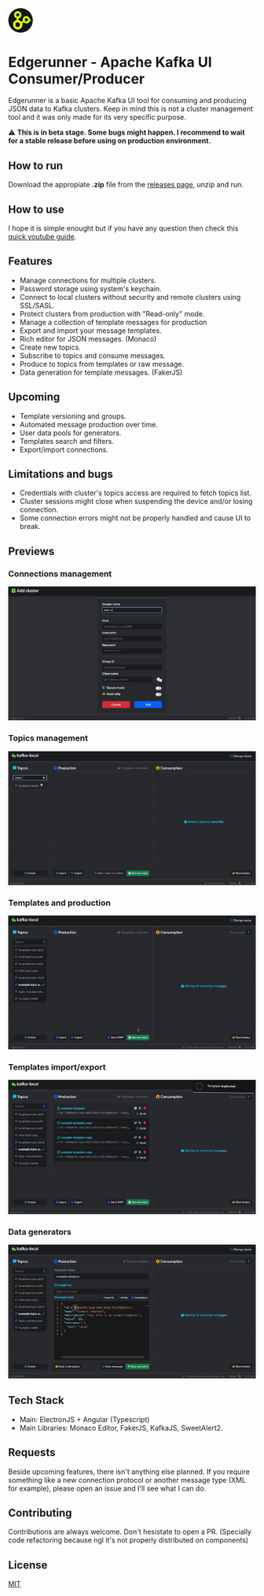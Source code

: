 
<img src="https://raw.githubusercontent.com/rjerez1992/edgerunner-kafka-ui/master/imgs/logo.png" width=10% height=10%>

# Edgerunner - Apache Kafka UI Consumer/Producer

Edgerunner is a basic Apache Kafka UI tool for consuming and producing JSON data to Kafka clusters. Keep in mind
this is not a cluster management tool and it was only made for its very specific purpose.

:warning: __This is in beta stage. Some bugs might happen. I recommend to wait for a stable release before using on production environment.__

## How to run    

Download the appropiate **.zip** file from the [releases page](https://github.com/rjerez1992/edgerunner-kafka-ui/releases), unzip and run.

## How to use

I hope it is simple enought but if you have any question then check this [quick youtube guide](https://www.youtube.com/watch?v=XPp1sDUerVw).

## Features

- Manage connections for multiple clusters. 
- Password storage using system's keychain.
- Connect to local clusters without security and remote clusters using SSL/SASL.
- Protect clusters from production with "Read-only" mode.
- Manage a collection of template messages for production
- Export and import your message templates.
- Rich editor for JSON messages. (Monaco)
- Create new topics.
- Subscribe to topics and consume messages.
- Produce to topics from templates or raw message.
- Data generation for template messages. (FakerJS)

## Upcoming

- Template versioning and groups.
- Automated message production over time.
- User data pools for generators.
- Templates search and filters.
- Export/import connections.

## Limitations and bugs

- Credentials with cluster's topics access are required to fetch topics list.
- Cluster sessions might close when suspending the device and/or losing connection.
- Some connection errors might not be properly handled and cause UI to break.

## Previews

### Connections management

![](https://github.com/rjerez1992/edgerunner-kafka-ui/blob/master/imgs/preview_connections.gif)

### Topics management

![](https://github.com/rjerez1992/edgerunner-kafka-ui/blob/master/imgs/preview_topics.gif)

### Templates and production

![](https://github.com/rjerez1992/edgerunner-kafka-ui/blob/master/imgs/preview_templates.gif)

### Templates import/export

![](https://github.com/rjerez1992/edgerunner-kafka-ui/blob/master/imgs/preview_import_export.gif)

### Data generators

![](https://github.com/rjerez1992/edgerunner-kafka-ui/blob/master/imgs/preview_generators.gif)

## Tech Stack

- Main: ElectronJS + Angular (Typescript)
- Main Libraries: Monaco Editor, FakerJS, KafkaJS, SweetAlert2.

## Requests

Beside upcoming features, there isn't anything else planned. If you require
something like a new connection protocol or another message type (XML for example), 
please open an issue and I'll see what I can do.

## Contributing

Contributions are always welcome. Don't hesistate to open a PR.
(Specially code refactoring because ngl it's not properly distributed on components)

## License

[MIT](https://choosealicense.com/licenses/mit/)
